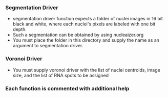 ### Segmentation Driver

- segmentation driver function expects a folder of nuclei images in 16 bit black and white, where each nuclei's pixels are labeled with one bit depth.
- Such a segmentation can be obtained by using nucleaizer.org
- You must place the folder in this directory and supply the name as an argument to segmentation driver.

### Voronoi Driver

- You must supply voronoi driver with the list of nuclei centroids, image size, and the list of RNA spots to be assigned

### Each function is commented with additional help
